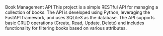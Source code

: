 Book Management API
This project is a simple RESTful API for managing a collection of books. The API is developed using Python, leveraging the FastAPI framework, and uses SQLite3 as the database. The API supports basic CRUD operations (Create, Read, Update, Delete) and includes functionality for filtering books based on various attributes.
